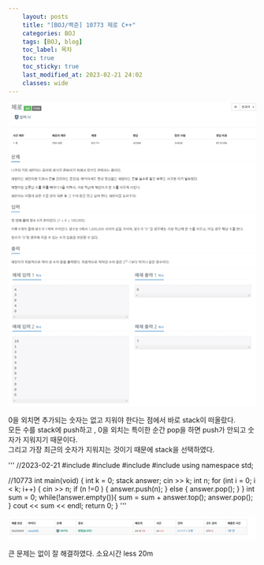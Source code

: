 ```yaml
---
    layout: posts
    title: "[BOJ/백준] 10773 제로 C++"
    categories: BOJ
    tags: [BOJ, blog]
    toc_label: 목차
    toc: true
    toc_sticky: true
    last_modified_at: 2023-02-21 24:02
    classes: wide
---
```


![BOJ10773](/assets/images/10773.PNG)
![BOJ10773](/assets/images/10773-2.PNG)

0을 외치면 추가되는 숫자는 없고 지워야 한다는 점에서 바로 stack이 떠올랐다.  
모든 수를 stack에 push하고 , 0을 외치는 특이한 순간 pop을 하면 push가 안되고 숫자가 지워지기 때문이다.  
그리고 가장 최근의 숫자가 지워지는 것이기 때문에 stack을 선택하였다.  

'''
//2023-02-21
#include <iostream>
#include <vector>
#include <queue>
#include <stack>
using namespace std;

//10773
int main(void) {
	int k = 0;
	stack<int> answer;
	cin >> k;
	int n;
	for (int i = 0; i < k; i++) {
		cin >> n;
		if (n !=0 ) { answer.push(n); }
		else { answer.pop(); }
	}
	int sum = 0;
	while(!answer.empty()){
		sum = sum + answer.top();
		answer.pop();
	}
	cout << sum << endl;
	return 0;
}
'''


![BOJ10773](/assets/images/10773-3.PNG)

큰 문제는 없이 잘 해결하였다. 
소요시간 less 20m
